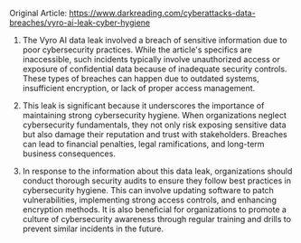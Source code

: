 Original Article: https://www.darkreading.com/cyberattacks-data-breaches/vyro-ai-leak-cyber-hygiene

1) The Vyro AI data leak involved a breach of sensitive information due to poor cybersecurity practices. While the article's specifics are inaccessible, such incidents typically involve unauthorized access or exposure of confidential data because of inadequate security controls. These types of breaches can happen due to outdated systems, insufficient encryption, or lack of proper access management.

2) This leak is significant because it underscores the importance of maintaining strong cybersecurity hygiene. When organizations neglect cybersecurity fundamentals, they not only risk exposing sensitive data but also damage their reputation and trust with stakeholders. Breaches can lead to financial penalties, legal ramifications, and long-term business consequences.

3) In response to the information about this data leak, organizations should conduct thorough security audits to ensure they follow best practices in cybersecurity hygiene. This can involve updating software to patch vulnerabilities, implementing strong access controls, and enhancing encryption methods. It is also beneficial for organizations to promote a culture of cybersecurity awareness through regular training and drills to prevent similar incidents in the future.